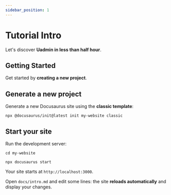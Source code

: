 ```yaml
---
sidebar_position: 1
---
```


# Tutorial Intro

Let's discover **Uadmin in less than half hour**.

## Getting Started

Get started by **creating a new project**.

## Generate a new project

Generate a new Docusaurus site using the **classic template**:

```shell
npx @docusaurus/init@latest init my-website classic
```

## Start your site

Run the development server:

```shell
cd my-website

npx docusaurus start
```

Your site starts at `http://localhost:3000`.

Open `docs/intro.md` and edit some lines: the site **reloads automatically** and display your changes.
